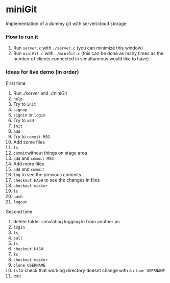 # miniGit
Implementation of a dummy git with server/cloud storage

### How to run it
1. Run `server.c` with `./server.c` (you can minimize this window)
1. Run `miniGit.c` with `./miniGit.c` (this can be done as many times as the number of clients connected in simultaneous would like to have)


### Ideas for live demo (in order)
First time
1. Run ./server and ./miniGit
1. `help`
1. Try to `init`
1. `signup`
1. `signin` or `login`
1. Try to `add`
1. `init`
1. `add`
1. Try to `commit MSG`
1. Add some files
1. `ls`
1. `commit`without things on stage area
1. `add` and `commit MSG`
1. Add more files
1. `add` and `commit`
1. `log` to see the previous commits
1. `checkout HASH` to see the changes in files
1. `checkout master`
1.  `ls`
1. `push`
1. `logout`

Second time
1. delete folder simulating logging in from another pc
1. `login`
1. `ls`
1. `pull`
1. `ls`
1. `checkout HASH`
1. `ls`
1. `checkout master`
1. `clone USERNAME`
1. `ls` to check that working directory doesnt change with a `clone USERNAME`
1. exit
